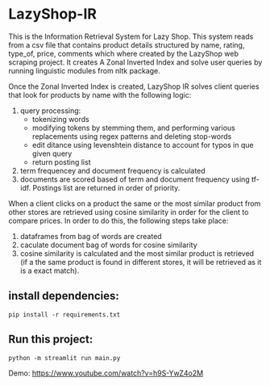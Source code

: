 # LazyShop-IR
This is the Information Retrieval System for Lazy Shop. This system reads from a csv file that contains product details
structured by name, rating, type_of, price, comments which where created by the LazyShop web scraping project. It creates
A Zonal Inverted Index and solve user queries by running linguistic modules from nltk package.

Once the Zonal Inverted Index is created, LazyShop IR solves client queries that look for products by name with the following logic:
1. query processing:
    * tokenizing words
    * modifying tokens by stemming them, and performing various replacements using regex patterns and deleting stop-words
    * edit ditance using levenshtein distance to account for typos in que given query
    * return posting list
2. term frequencey and document frequency is calculated
3. documents are scored based of term and document frequency using tf-idf. Postings list are returned in order of priority.

When a client clicks on a product the same or the most similar product from other stores are retrieved using cosine similarity in order for the client to compare prices. In order to do this, the following steps take place:
1. dataframes from bag of words are created
2. caculate document bag of words for cosine similarity
3. cosine similarity is calculated and the most similar product is retrieved (if a the same product is found in different stores, it will be retrieved as it is a exact match).

## install dependencies:
```
pip install -r requirements.txt
```

## Run this project:
```
python -m streamlit run main.py
```

Demo:
https://www.youtube.com/watch?v=h9S-YwZ4o2M
